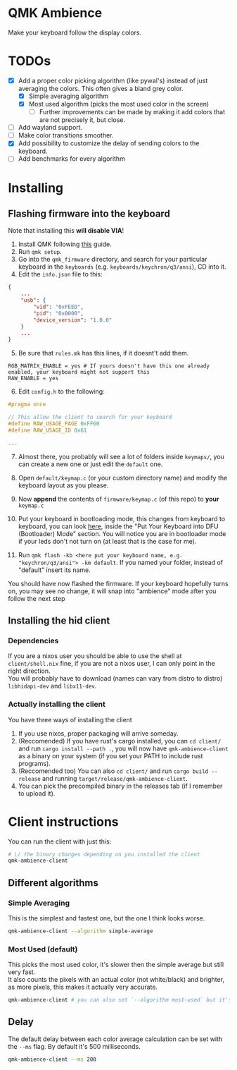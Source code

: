 # QMK Ambience
Make your keyboard follow the display colors.

# TODOs
- [x] Add a proper color picking algorithm (like pywal's) instead of just averaging the colors. This often gives a bland grey color.
    - [x] Simple averaging algorithm
    - [x] Most used algorithm (picks the most used color in the screen)
        - [ ] Further improvements can be made by making it add colors that are not precisely it, but close.
- [ ] Add wayland support.
- [ ] Make color transitions smoother.
- [x] Add possibility to customize the delay of sending colors to the keyboard.
- [ ] Add benchmarks for every algorithm

# Installing
## Flashing firmware into the keyboard
Note that installing this **will disable VIA**!
1. Install QMK following [this](https://docs.qmk.fm/#/newbs_getting_started) guide.  
2. Run `qmk setup`.  
3. Go into the `qmk_firmware` directory, and search for your particular keyboard in the `keyboards` (e.g. `keyboards/keychron/q3/ansi`), CD into it.
4. Edit the `info.json` file to this:
```json
{
    ...
    "usb": {
        "vid": "0xFEED",
        "pid": "0x0000",
        "device_version": "1.0.0"
    }
    ...
}
```

5. Be sure that `rules.mk` has this lines, if it doesnt't add them.
```
RGB_MATRIX_ENABLE = yes # If yours doesn't have this one already enabled, your keyboard might not support this
RAW_ENABLE = yes
```

6. Edit `config.h` to the following:
```c
#pragma once

// This allow the client to search for your keyboard
#define RAW_USAGE_PAGE 0xFF60
#define RAW_USAGE_ID 0x61

...
```

7. Almost there, you probably will see a lot of folders inside `keymaps/`, you can create a new one or just edit the `default` one.

8. Open `default/keymap.c` (or your custom directory name) and modify the keyboard layout as you please.

9. Now **append** the contents of `firmware/keymap.c` (of this repo) to **your** `keymap.c`

10. Put your keyboard in bootloading mode, this changes from keyboard to keyboard, you can look [here](https://docs.qmk.fm/#/newbs_flashing), inside the "Put Your Keyboard into DFU (Bootloader) Mode" section. You will notice you are in bootloader mode if your leds don't not turn on (at least that is the case for me).

11. Run `qmk flash -kb <here put your keyboard name, e.g. "keychron/q3/ansi"> -km default`. If you named your folder, instead of "default" insert its name.

You should have now flashed the firmware. If your keyboard hopefully turns on, you may see no change, it will snap into "ambience" mode after you follow the next step

## Installing the hid client
### Dependencies
If you are a nixos user you should be able to use the shell at `client/shell.nix` fine, if you are not a nixos user, I can only point in the right direction.  
You will probably have to download (names can vary from distro to distro) `libhidapi-dev` and `libx11-dev`.

### Actually installing the client
You have three ways of installing the client
1. If you use nixos, proper packaging will arrive someday.
2. (Reccomended) If you have rust's cargo installed, you can `cd client/` and run `cargo install --path .`, you will now have `qmk-ambience-client` as a binary on your system (if you set your PATH to include rust programs).
3. (Reccomended too) You can also `cd client/` and run `cargo build --release` and running `target/release/qmk-ambience-client`.
4. You can pick the precompiled binary in the releases tab (if I remember to upload it).

# Client instructions
You can run the client with just this:  
```bash
# \/ the binary changes depending on you installed the client
qmk-ambience-client
```

## Different algorithms
### Simple Averaging
This is the simplest and fastest one, but the one I think looks worse.
```bash
qmk-ambience-client --algorithm simple-average
```

### Most Used (default)
This picks the most used color, it's slower then the simple average but still very fast.  
It also counts the pixels with an actual color (not white/black) and brighter, as more pixels, this makes it actually very accurate.  
```bash
qmk-ambience-client # you can also set `--algorithm most-used` but it's already the default
```

## Delay
The default delay between each color average calculation can be set with the `--ms` flag. By default it's 500 milliseconds.  
```bash
qmk-ambience-client --ms 200
```